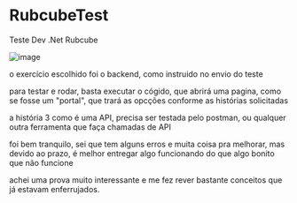 # RubcubeTest
Teste Dev .Net Rubcube

![image](https://github.com/Andre13trigo/RubcubeTest/assets/102056079/16ea146d-5508-4d6f-a2e2-8cbe59d6615c)

o exercício escolhido foi o backend, como instruido no envio do teste

para testar e rodar, basta executar o cógido, que abrirá uma pagina, como se fosse um "portal", que trará as opcções conforme as histórias solicitadas

a história 3 como é uma API, precisa ser testada pelo postman, ou qualquer outra ferramenta que faça chamadas de API

foi bem tranquilo, sei que tem alguns erros e muita coisa pra melhorar, mas devido ao prazo, é melhor entregar algo funcionando do que algo bonito que não funcione

achei uma prova muito interessante e me fez rever bastante conceitos que já estavam enferrujados.
